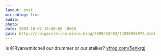 ```yaml
---
layout: post
microblog: true
audio: 
photo: 
date: 2009-10-02 18:00:00 -0600
guid: http://craigmcclellan.micro.blog/2009/10/03/t4590055972.html
---
```

Is @Ryanwmitchell our drummer or our stalker? [yfrog.com/5enkrgj](http://yfrog.com/5enkrgj)
